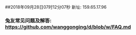 ##2018年09月28日07时12分07秒 新址: 159.65.17.96
### 兔友常见问题及解答: https://github.com/wanggonging/d/blob/w/FAQ.md
